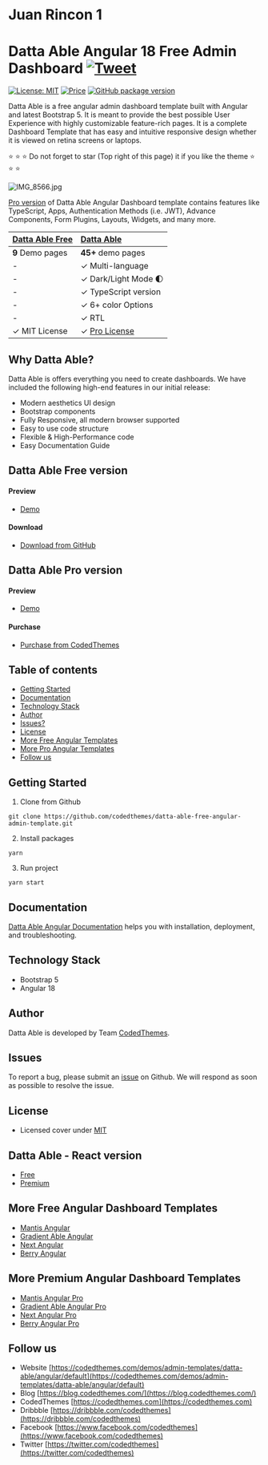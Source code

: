 # Juan Rincon 1

# Datta Able Angular 18 Free Admin Dashboard [![Tweet](https://img.shields.io/twitter/url/http/shields.io.svg?style=social)](https://twitter.com/intent/tweet?text=Get%20Datta%20%20Able%20Angular%20-%20The%20Most%20Beautiful%20Bootstrap%20Designed%20Admin%20Dashboard%20Template%20&url=https://codedthemes.com/demos/admin-templates/datta-able/angular/default&via=codedthemes&hashtags=angular,webdev,developers,typescript)

[![License: MIT](https://img.shields.io/badge/License-MIT-yellow.svg)](https://opensource.org/licenses/MIT)
[![Price](https://img.shields.io/badge/price-FREE-0098f7.svg)](https://codedthemes.com/item/datta-able-angular-lite/)
[![GitHub package version](https://img.shields.io/github/package-json/v/codedthemes/datta-able-free-angular-admin-template)](https://github.com/codedthemes/datta-able-free-angular-admin-template/)

Datta Able is a free angular admin dashboard template built with Angular and latest Bootstrap 5. It is meant to provide the best possible User Experience with highly customizable feature-rich pages. It is a complete Dashboard Template that has easy and intuitive responsive design whether it is viewed on retina screens or laptops.

:star: :star: :star: Do not forget to star (Top right of this page) it if you like the theme :star: :star: :star:

![IMG_8566.jpg](https://org-public-assets.s3.us-west-2.amazonaws.com/Free-Version-Banners/GITHUB-FREE-ANGULAR-REPO%20-%20Datta%20Able.jpg)

[Pro version](https://codedthemes.com/item/datta-able-angular/?utm_source=free_demo&utm_medium=codedthemes&utm_campaign=button_download_premium) of Datta Able Angular Dashboard template contains features like TypeScript, Apps, Authentication Methods (i.e. JWT), Advance Components, Form Plugins, Layouts, Widgets, and many more.

| [Datta Able Free](https://codedthemes.com/demos/admin-templates/datta-able/angular/free/dashboard) | [Datta Able](https://codedthemes.com/item/datta-able-angular/?utm_source=free_demo&utm_medium=codedthemes&utm_campaign=button_download_premium)    |
| -------------------------------------------------------------------------------------------------- | :---------------------------------------------------------------- |
| **9** Demo pages                                                                                   | **45+** demo pages                                                |
| -                                                                                                  | ✓ Multi-language                                                  |
| -                                                                                                  | ✓ Dark/Light Mode 🌓                                              |
| -                                                                                                  | ✓ TypeScript version                                              |
| -                                                                                                  | ✓ 6+ color Options                                                |
| -                                                                                                  | ✓ RTL                                                             |
| ✓ MIT License                                                                                      | ✓ [Pro License](https://codedthemes.com/item/datta-able-angular/?utm_source=free_demo&utm_medium=codedthemes&utm_campaign=button_download_premium) |

## Why Datta Able?

Datta Able is offers everything you need to create dashboards. We have included the following high-end features in our initial release:

- Modern aesthetics UI design
- Bootstrap components
- Fully Responsive, all modern browser supported
- Easy to use code structure
- Flexible & High-Performance code
- Easy Documentation Guide

## Datta Able Free version

#### Preview

- [Demo](https://codedthemes.com/demos/admin-templates/datta-able/angular/free/dashboard)

#### Download

- [Download from GitHub](https://github.com/codedthemes/datta-able-free-angular-admin-template)

## Datta Able Pro version

#### Preview

- [Demo](https://codedthemes.com/demos/admin-templates/datta-able/angular/default/)

#### Purchase

- [Purchase from CodedThemes](https://codedthemes.com/item/datta-able-angular/?utm_source=free_demo&utm_medium=codedthemes&utm_campaign=button_download_premium)

## Table of contents

- [Getting Started](#getting-started)
- [Documentation](#documentation)
- [Technology Stack](#technology-stack)
- [Author](#author)
- [Issues?](#issues)
- [License](#license)
- [More Free Angular Templates](#more-free-angular-dashboard-templates)
- [More Pro Angular Templates](#more-premium-angular-dashboard-templates)
- [Follow us](#follow-us)

## Getting Started

1. Clone from Github

```
git clone https://github.com/codedthemes/datta-able-free-angular-admin-template.git
```

2. Install packages

```
yarn
```

3. Run project

```
yarn start
```

## Documentation

[Datta Able Angular Documentation](https://codedthemes.gitbook.io/datta-angular/) helps you with installation, deployment, and troubleshooting.

## Technology Stack

- Bootstrap 5
- Angular 18

## Author

Datta Able is developed by Team [CodedThemes](https://codedthemes.com).

## Issues

To report a bug, please submit an [issue](https://github.com/codedthemes/datta-able-free-angular-admin-template/issues) on Github. We will respond as soon as possible to resolve the issue.

## License

- Licensed cover under [MIT](https://github.com/codedthemes/datta-able-free-angular-admin-template/blob/master/LICENSE)

## Datta Able - React version

- [Free](https://lite.codedthemes.com/datta-able/react/default/dashboard/default)
- [Premium](https://codedthemes.com/item/datta-able-react-admin-template/?utm_source=free_demo&utm_medium=codedthemes&utm_campaign=button_download_premium)

## More Free Angular Dashboard Templates

- [Mantis Angular](https://codedthemes.com/item/mantis-angular-free-admin-template/)
- [Gradient Able Angular](https://codedthemes.com/item/gradient-able-angular-free-admin-template/)
- [Next Angular](https://codedthemes.com/item/next-free-admin-template/)
- [Berry Angular](https://codedthemes.com/item/berry-angular-free-admin-template/)

## More Premium Angular Dashboard Templates

- [Mantis Angular Pro](https://codedthemes.com/item/mantis-angular-admin-template/?utm_source=free_demo&utm_medium=codedthemes&utm_campaign=button_download_premium)
- [Gradient Able Angular Pro](https://codedthemes.com/item/gradient-able-angular-admin-template/?utm_source=free_demo&utm_medium=codedthemes&utm_campaign=button_download_premium)
- [Next Angular Pro](https://codedthemes.com/item/next-angular-admin-template/)
- [Berry Angular Pro](https://codedthemes.com/item/berry-angular-admin-dashboard-template/?utm_source=free_demo&utm_medium=codedthemes&utm_campaign=button_download_premium)

## Follow us

- Website [https://codedthemes.com/demos/admin-templates/datta-able/angular/default](https://codedthemes.com/demos/admin-templates/datta-able/angular/default)
- Blog [https://blog.codedthemes.com/](https://blog.codedthemes.com/)
- CodedThemes [https://codedthemes.com](https://codedthemes.com)
- Dribbble [https://dribbble.com/codedthemes](https://dribbble.com/codedthemes)
- Facebook [https://www.facebook.com/codedthemes](https://www.facebook.com/codedthemes)
- Twitter [https://twitter.com/codedthemes](https://twitter.com/codedthemes)
